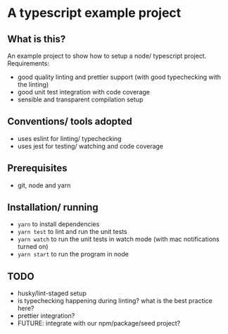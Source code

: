 A typescript example project
============================

## What is this?

An example project to show how to setup a node/ typescript project. Requirements:

 * good quality linting and prettier support (with good typechecking with the linting)
 * good unit test integration with code coverage
 * sensible and transparent compilation setup

## Conventions/ tools adopted

 * uses eslint for linting/ typechecking
 * uses jest for testing/ watching and code coverage

## Prerequisites

 * git, node and yarn

## Installation/ running

 * `yarn` to install dependencies
 * `yarn test` to lint and run the unit tests
 * `yarn watch` to run the unit tests in watch mode (with mac notifications turned on)
 * `yarn start` to run the program in node

## TODO

 * husky/lint-staged setup
 * is typechecking happening during linting? what is the best practice here?
 * prettier integration?
 * FUTURE: integrate with our npm/package/seed project?
